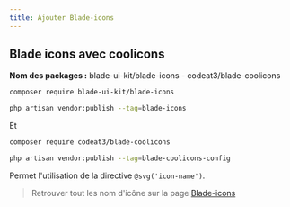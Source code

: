 ```yaml
---
title: Ajouter Blade-icons
---
```


## Blade icons avec coolicons

**Nom des packages :** blade-ui-kit/blade-icons - codeat3/blade-coolicons

```bash
composer require blade-ui-kit/blade-icons

php artisan vendor:publish --tag=blade-icons
```
Et 
```bash
composer require codeat3/blade-coolicons

php artisan vendor:publish --tag=blade-coolicons-config
```

Permet l'utilisation de la directive `@svg('icon-name')`.

> Retrouver tout les nom d'icône sur la page [Blade-icons](https://blade-ui-kit.com/blade-icons?set=53)